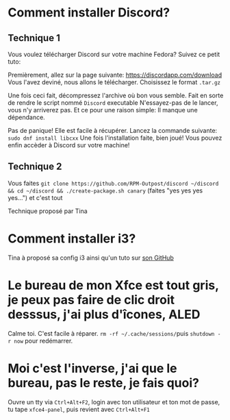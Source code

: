 # Comment installer Discord?

## Technique 1

Vous voulez télécharger Discord sur votre machine Fedora? Suivez ce petit tuto:

Premièrement, allez sur la page suivante: https://discordapp.com/download
Vous l'avez deviné, nous allons le télécharger. Choisissez le format `.tar.gz`

Une fois ceci fait, décompressez l'archive où bon vous semble. Fait en sorte de rendre le script nommé `Discord` executable
N'essayez-pas de le lancer, vous n'y arriverez pas. Et ce pour une raison simple: Il manque une dépendance.

Pas de panique! Elle est facile à récupérer. Lancez la commande suivante: `sudo dnf install libcxx`
Une fois l'installation faite, bien joué! Vous pouvez enfin accèder à Discord sur votre machine!

## Technique 2

Vous faites `git clone https://github.com/RPM-Outpost/discord ~/discord && cd ~/discord && ./create-package.sh canary` (faites "yes yes yes yes...") et c'est tout

Technique proposé par Tina

# Comment installer i3?

Tina à proposé sa config i3 ainsi qu'un tuto sur [son GitHub](https://github.com/skielred/Dotfiles)

# Le bureau de mon Xfce est tout gris, je peux pas faire de clic droit desssus, j'ai plus d'îcones, ALED

Calme toi. C'est facile à réparer.
`rm -rf ~/.cache/sessions/`puis `shutdown -r now` pour redémarrer.

# Moi c'est l'inverse, j'ai que le bureau, pas le reste, je fais quoi?

Ouvre un tty via `Ctrl+Alt+F2`, login avec ton utilisateur et ton mot de passe, tu tape `xfce4-panel`, puis revient avec `Ctrl+Alt+F1` 

